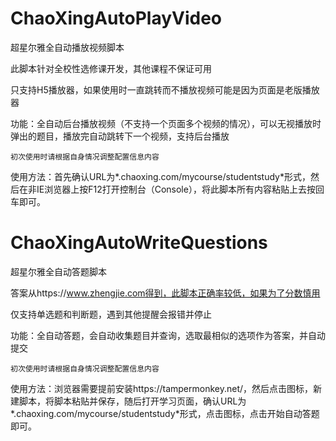 ﻿# ChaoXingAutoPlayVideo
超星尔雅全自动播放视频脚本

此脚本针对全校性选修课开发，其他课程不保证可用

只支持H5播放器，如果使用时一直跳转而不播放视频可能是因为页面是老版播放器

功能：全自动后台播放视频（不支持一个页面多个视频的情况），可以无视播放时弹出的题目，播放完自动跳转下一个视频，支持后台播放

`初次使用时请根据自身情况调整配置信息内容`

使用方法：首先确认URL为*.chaoxing.com/mycourse/studentstudy*形式，然后在非IE浏览器上按F12打开控制台（Console），将此脚本所有内容粘贴上去按回车即可。

# ChaoXingAutoWriteQuestions
超星尔雅全自动答题脚本

答案从https://www.zhengjie.com得到，此脚本正确率较低，如果为了分数慎用

仅支持单选题和判断题，遇到其他提醒会报错并停止

功能：全自动答题，会自动收集题目并查询，选取最相似的选项作为答案，并自动提交

`初次使用时请根据自身情况调整配置信息内容`

使用方法：浏览器需要提前安装https://tampermonkey.net/，然后点击图标，新建脚本，将脚本粘贴并保存，随后打开学习页面，确认URL为*.chaoxing.com/mycourse/studentstudy*形式，点击图标，点击开始自动答题即可。